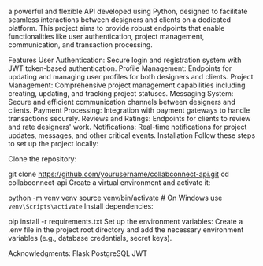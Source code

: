 a powerful and flexible API developed using Python, designed to facilitate seamless interactions between designers and clients on a dedicated platform. This project aims to provide robust endpoints that enable functionalities like user authentication, project management, communication, and transaction processing.

Features
User Authentication: Secure login and registration system with JWT token-based authentication.
Profile Management: Endpoints for updating and managing user profiles for both designers and clients.
Project Management: Comprehensive project management capabilities including creating, updating, and tracking project statuses.
Messaging System: Secure and efficient communication channels between designers and clients.
Payment Processing: Integration with payment gateways to handle transactions securely.
Reviews and Ratings: Endpoints for clients to review and rate designers' work.
Notifications: Real-time notifications for project updates, messages, and other critical events.
Installation
Follow these steps to set up the project locally:

Clone the repository:

git clone https://github.com/yourusername/collabconnect-api.git
cd collabconnect-api
Create a virtual environment and activate it:

python -m venv venv
source venv/bin/activate  # On Windows use `venv\Scripts\activate`
Install dependencies:

pip install -r requirements.txt
Set up the environment variables:
Create a .env file in the project root directory and add the necessary environment variables (e.g., database credentials, secret keys).



Acknowledgments:
Flask
PostgreSQL
JWT
